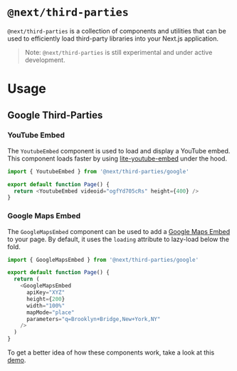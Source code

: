 # `@next/third-parties`

`@next/third-parties` is a collection of components and utilities that can be used to efficiently load third-party libraries into your Next.js application.

> Note: `@next/third-parties` is still experimental and under active development.

# Usage

## Google Third-Parties

### YouTube Embed

The `YoutubeEmbed` component is used to load and display a YouTube embed. This component loads faster by using [lite-youtube-embed](https://github.com/paulirish/lite-youtube-embed) under the hood.

```js
import { YoutubeEmbed } from '@next/third-parties/google'

export default function Page() {
  return <YoutubeEmbed videoid="ogfYd705cRs" height={400} />
}
```

### Google Maps Embed

The `GoogleMapsEmbed` component can be used to add a [Google Maps Embed](https://developers.google.com/maps/documentation/embed/get-started) to your page. By default, it uses the `loading` attribute to lazy-load below the fold.

```js
import { GoogleMapsEmbed } from '@next/third-parties/google'

export default function Page() {
  return (
    <GoogleMapsEmbed
      apiKey="XYZ"
      height={200}
      width="100%"
      mapMode="place"
      parameters="q=Brooklyn+Bridge,New+York,NY"
    />
  )
}
```

To get a better idea of how these components work, take a look at this [demo](https://test-next-script-housseindjirdeh.vercel.app/). <!--- TODO: Replace with a better demo page -->
